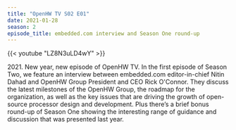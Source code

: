 ```yaml
---
title: "OpenHW TV S02 E01"
date: 2021-01-28
season: 2
episode_title: embedded.com interview and Season One round-up
---
```


{{< youtube "LZ8N3uLD4wY" >}}

2021\.  New year, new episode of OpenHW TV. In the first episode of Season Two, we feature an interview between embedded.com editor-in-chief Nitin Dahad and OpenHW Group President and CEO Rick O'Connor. They discuss the latest milestones of the OpenHW Group, the roadmap for the organization, as well as the key issues that are driving the growth of open-source processor design and development. Plus there’s a brief bonus round-up of Season One showing the interesting range of guidance and discussion that was presented last year.
